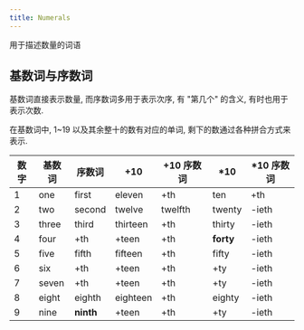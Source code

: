 ```yaml
---
title: Numerals
---
```


用于描述数量的词语

## 基数词与序数词

基数词直接表示数量, 而序数词多用于表示次序, 有 "第几个" 的含义, 有时也用于表示次数.

在基数词中, 1~19 以及其余整十的数有对应的单词, 剩下的数通过各种拼合方式来表示.

数字 | 基数词 | 序数词 | +10 | +10 序数词 | *10 | *10 序数词
----|----|----|----|----|----|----
1 | one | first | eleven | +th | ten | +th
2 | two | second | twelve | twelfth | twenty | -ieth
3 | three | third | thirteen | +th | thirty | -ieth
4 | four | +th | +teen | +th | **forty** | -ieth
5 | five | fifth | fifteen | +th | fifty | -ieth
6 | six | +th | +teen | +th | +ty | -ieth
7 | seven | +th | +teen | +th | +ty | -ieth
8 | eight | eighth | eighteen | +th | eighty | -ieth
9 | nine | **ninth** | +teen | +th | +ty | -ieth

